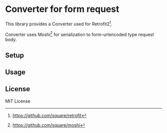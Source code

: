 Converter for form request
=====

This library provides a Converter used for Retrofit2[^1].

Converter uses Moshi[^2] for serialization to form-urlencoded type request body.

## Setup

## Usage

## License

MIT License



[^1]: https://github.com/square/retrofit
[^2]: https://github.com/square/moshi